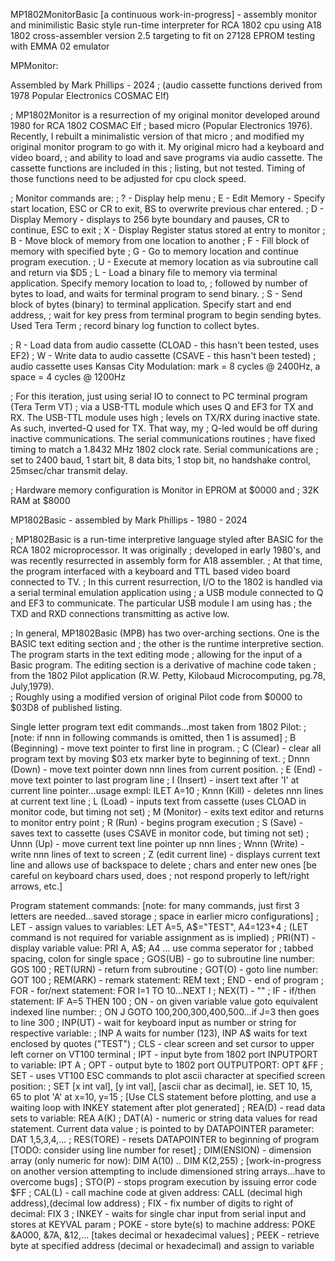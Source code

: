 MP1802MonitorBasic [a continuous work-in-progress] -
assembly monitor and minimilistic Basic style run-time interpreter for RCA 1802 cpu
using A18 1802 cross-assembler version 2.5
targeting to fit on 27128 EPROM
testing with EMMA 02 emulator



MPMonitor:

Assembled by Mark Phillips - 2024
; (audio cassette functions derived from 1978 Popular Electronics COSMAC Elf)

; MP1802Monitor is a resurrection of my original monitor developed around 1980 for RCA 1802 COSMAC Elf
; based micro (Popular Electronics 1976).  Recently, I rebuilt a minimalistic version of that micro
; and modified my original monitor program to go with it.  My original micro had a keyboard and video board,
; and ability to load and save programs via audio cassette.  The cassette functions are included in this
; listing, but not tested.  Timing of those functions need to be adjusted for cpu clock speed.

; Monitor commands are:
;	? - Display help menu
; E - Edit Memory - Specify start location, ESC or CR to exit, BS to overwrite previous char entered.
;	D - Display Memory - displays to 256 byte boundary and pauses, CR to continue, ESC to exit
;	X - Display Register status stored at entry to monitor
;	B - Move block of memory from one location to another
;	F - Fill block of memory with specified byte
;	G - Go to memory location and continue program execution.
;	U - Execute at memory location as via subroutine call and return via $D5
;	L - Load a binary file to memory via terminal application. Specify memory location to load to,
; 		followed by number of bytes to load, and waits for terminal program to send binary.
;	S - Send block of bytes (binary) to terminal application. Specify start and end address,
;		  wait for key press from terminal program to begin sending bytes. Used Tera Term
;		  record binary log function to collect bytes.

;	R - Load data from audio cassette (CLOAD - this hasn't been tested, uses EF2)
;	W - Write data to audio cassette (CSAVE - this hasn't been tested)
;	    audio cassette uses Kansas City Modulation: mark = 8 cycles @ 2400Hz, a space = 4 cycles @ 1200Hz

; For this iteration, just using serial IO to connect to PC terminal program (Tera Term VT)
; via a USB-TTL module which uses Q and EF3 for TX and RX.  The USB-TTL module uses high
; levels on TX/RX during inactive state.  As such, inverted-Q used for TX.  That way, my
; Q-led would be off during inactive communications.  The serial communications routines
; have fixed timing to match a 1.8432 MHz 1802 clock rate.  Serial communications are
; set to 2400 baud, 1 start bit, 8 data bits, 1 stop bit, no handshake control, 25msec/char transmit delay.

; Hardware memory configuration is Monitor in EPROM at $0000 and
; 32K RAM at $8000


 
MP1802Basic -
assembled by Mark Phillips - 1980 - 2024

; MP1802Basic is a run-time interpretive language styled after BASIC for the RCA 1802 microprocessor.  It was originally
; developed in early 1980's, and was recently resurrected in assembly form for A18 assembler.
; At that time, the program interfaced with a keyboard and TTL based video board connected to TV.
; In this current resurrection, I/O to the 1802 is handled via a serial terminal emulation application using
; a USB module connected to Q and EF3 to communicate.  The particular USB module I am using has
; the TXD and RXD connections transmitting as active low. 

; In general, MP1802Basic (MPB) has two over-arching sections.  One is the BASIC text editing section and
; the other is the runtime interpretive section.  The program starts in the text editing mode
; allowing for the input of a Basic program.  The editing section is a derivative of machine code taken
; from the 1802 Pilot application (R.W. Petty, Kilobaud Microcomputing, pg.78, July,1979).  
; Roughly using a modified version of original Pilot code from $0000 to $03D8 of published listing.

Single letter program text edit commands...most taken from 1802 Pilot:
;	[note: if nnn in following commands is omitted, then 1 is assumed]
;	B (Beginning) - move text pointer to first line in program. 
;	C (Clear) - clear all program text by moving $03 etx marker byte to beginning of text.
;	Dnnn (Down) - move text pointer down nnn lines from current position.
;   E (End) - move text pointer to last program line
;	I (Insert) - insert text after 'I' at current line pointer...usage exmpl: ILET A=10
;	Knnn (Kill) - deletes nnn lines at current text line
;	L (Load) - inputs text from cassette (uses CLOAD in monitor code, but timing not set)
;	M (Monitor) - exits text editor and returns to monitor entry point
;	R (Run) - begins program execution
;	S (Save) - saves text to cassette (uses CSAVE in monitor code, but timing not set)
;	Unnn (Up) -	move current text line pointer up nnn lines
;	Wnnn (Write) - write nnn lines of text to screen
;	Z (edit current line) - displays current text line and allows use of backspace to delete
;							chars and enter new ones [be careful on keyboard chars used, does
;							not respond properly to left/right arrows, etc.]

Program statement commands: [note: for many commands, just first 3 letters are needed...saved storage
;					space in earlier micro configurations]
;	LET - assign values to variables: LET A=5, A$="TEST", A4=123+4
;		(LET command is not required for variable assignment as is implied)
;	PRI(NT) - display variable value: PRI A, A$; A4 ... use comma seperator for
;			tabbed spacing, colon for single space
;	GOS(UB) - go to subroutine line number: GOS 100
;	RET(URN) - return from subroutine
;	GOT(O) - goto line number: GOT 100
;	REM(ARK) - remark statement: REM text
;	END - end of program
;	FOR - for/next statement: FOR I=1 TO 10...NEXT I
;	NEX(T) - ""
;	IF - if/then statement: IF A=5 THEN 100
;	ON - on given variable value goto equivalent indexed line number:
;		ON J GOTO 100,200,300,400,500...if J=3 then goes to line 300
;	INP(UT) - wait for keyboard input as number or string for respective variable:
;		INP A waits for number (123), INP A$ waits for text enclosed by quotes ("TEST")
;	CLS - clear screen and set cursor to upper left corner on VT100 terminal 
;	IPT - input byte from 1802 port INPUTPORT to variable: IPT A
;	OPT - output byte to 1802 port OUTPUTPORT: OPT &FF
;	SET - uses VT100 ESC commands to plot ascii character at specified screen position:
;		SET [x int val], [y int val], [ascii char as decimal], ie. SET 10, 15, 65 to plot 'A' at x=10, y=15
;		[Use CLS statement before plotting, and use a waiting loop with INKEY statement after plot generated]
;	REA(D) - read data sets to variable:  REA A(K)
;	DAT(A) -  numeric or string data values for read statement. Current data value
;			 is pointed to by DATAPOINTER parameter:  DAT 1,5,3,4,...
;	RES(TORE) - resets DATAPOINTER to beginning of program [TODO: consider using line number for reset]
;	DIM(ENSION) - dimension array (only numeric for now):  DIM A(10) .. DIM K(2,255)
;		[work-in-progress on another version attempting to include dimensioned string arrays...have to overcome bugs]
;	STO(P) - stops program execution by issuing error code $FF
;	CAL(L) - call machine code at given address: CALL (decimal high address),(decimal low address)
;	FIX - fix number of digits to right of decimal:  FIX 3
;	INKEY - waits for single char input from serial input and stores at KEYVAL param
;	POKE -  store byte(s) to machine address: POKE &A000, &7A, &12,... [takes decimal or hexadecimal values]
;	PEEK -  retrieve byte at specified address (decimal or hexadecimal) and assign to variable


